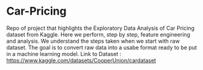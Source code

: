 # Car-Pricing
Repo of project that highlights the Exploratory Data Analysis of Car Pricing dataset from Kaggle.
Here we perform, step by step, feature engineering and analysis. We understand the steps taken when we start with raw dataset. The goal is to convert raw data into a usabe format ready to be put in a machine learning model.
Link to Dataset : https://www.kaggle.com/datasets/CooperUnion/cardataset
